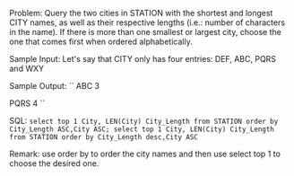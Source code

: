 Problem: Query the two cities in STATION with the shortest and longest CITY names, 
as well as their respective lengths (i.e.: number of characters in the name). 
If there is more than one smallest or largest city, choose the one that comes first when ordered alphabetically.

Sample Input:
Let's say that CITY only has four entries: DEF, ABC, PQRS and WXY

Sample Output:
``
ABC 3

PQRS 4
``

SQL: ``select top 1 City, LEN(City) City_Length from STATION order by City_Length ASC,City ASC;
select top 1 City, LEN(City) City_Length from STATION order by City_Length desc,City ASC``


Remark: use order by to order the city names and then use select top 1 to choose the desired one. 
